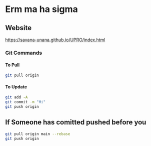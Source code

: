 # Erm ma ha sigma

## Website

<https://savana-unana.github.io/UPRO/index.html>

### Git Commands

#### To Pull

``` bash
git pull origin
```

#### To Update

```bash
git add -A 
git commit -m "Hi"
git push origin

```

## If Someone has comitted pushed before you

 ``` bash
 git pull origin main --rebase
 git push origin
```
